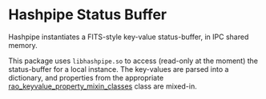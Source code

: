 # Hashpipe Status Buffer

Hashpipe instantiates a FITS-style key-value status-buffer, in IPC shared memory.

This package uses `libhashpipe.so` to access (read-only at the moment) the status-buffer for a local instance.
The key-values are parsed into a dictionary, and properties from the appropriate [rao_keyvalue_property_mixin_classes](https://github.com/MydonSolutions/rao_keyvalue_property_mixin_classes) class are mixed-in.
